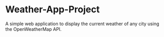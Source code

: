 # Weather-App-Project
A simple web application to display the current weather of any city using the OpenWeatherMap API.
